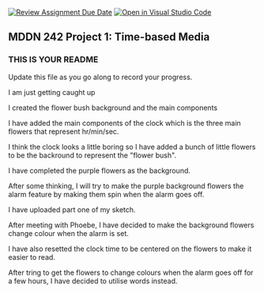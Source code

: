 [![Review Assignment Due Date](https://classroom.github.com/assets/deadline-readme-button-24ddc0f5d75046c5622901739e7c5dd533143b0c8e959d652212380cedb1ea36.svg)](https://classroom.github.com/a/H1UMq2qW)
[![Open in Visual Studio Code](https://classroom.github.com/assets/open-in-vscode-718a45dd9cf7e7f842a935f5ebbe5719a5e09af4491e668f4dbf3b35d5cca122.svg)](https://classroom.github.com/online_ide?assignment_repo_id=14085322&assignment_repo_type=AssignmentRepo)
## MDDN 242 Project 1: Time-based Media  

### THIS IS YOUR README

Update this file as you go along to record your progress.

I am just getting caught up

I created the flower bush background and the main components

I have added the main components of the clock which is the three main flowers that represent hr/min/sec.

I think the clock looks a little boring so I have added a bunch of little flowers to be the backround to represent the "flower bush".

I have completed the purple flowers as the background.

After some thinking, I will try to make the purple background flowers the alarm feature by making them spin when the alarm goes off.

I have uploaded part one of my sketch. 

After meeting with Phoebe, I have decided to make the background flowers change colour when the alarm is set.

I have also resetted the clock time to be centered on the flowers to make it easier to read.

After tring to get the flowers to change colours when the alarm goes off for a few hours, I have decided to utilise words instead. 

